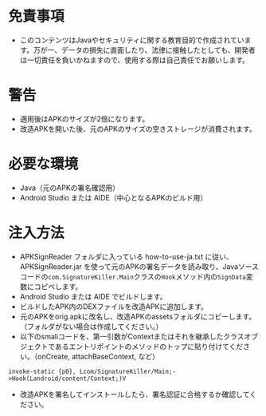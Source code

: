 # 免責事項
- このコンテンツはJavaやセキュリティに関する教育目的で作成されています。万が一、データの損失に直面したり、法律に接触したとしても、開発者は一切責任を負いかねますので、使用する際は自己責任でお願いします。

# 警告
- 適用後はAPKのサイズが2倍になります。
- 改造APKを開いた後、元のAPKのサイズの空きストレージが消費されます。

# 必要な環境
- Java（元のAPKの署名確認用）
- Android Studio または AIDE（中心となるAPKのビルド用）

# 注入方法
- APKSignReader フォルダに入っている how-to-use-ja.txt に従い、APKSignReader.jar を使って元のAPKの署名データを読み取り、Javaソースコードの`com.SignatureKiller.Main`クラスの`Hook`メソッド内の`SignData`変数にコピペします。
- Android Studio または AIDE でビルドします。
- ビルドしたAPK内のDEXファイルを改造APKに追加します。
- 元のAPKをorig.apkに改名し、改造APKのassetsフォルダにコピーします。（フォルダがない場合は作成してください。）
- 以下のsmaliコードを、第一引数がContextまたはそれを継承したクラスオブジェクトであるエントリポイントのメソッドのトップに貼り付けてください。（onCreate, attachBaseContext, など）
```smali
invoke-static {p0}, Lcom/SignatureKiller/Main;->Hook(Landroid/content/Context;)V
````
- 改造APKを署名してインストールしたら、署名認証に合格するか確認してください。
